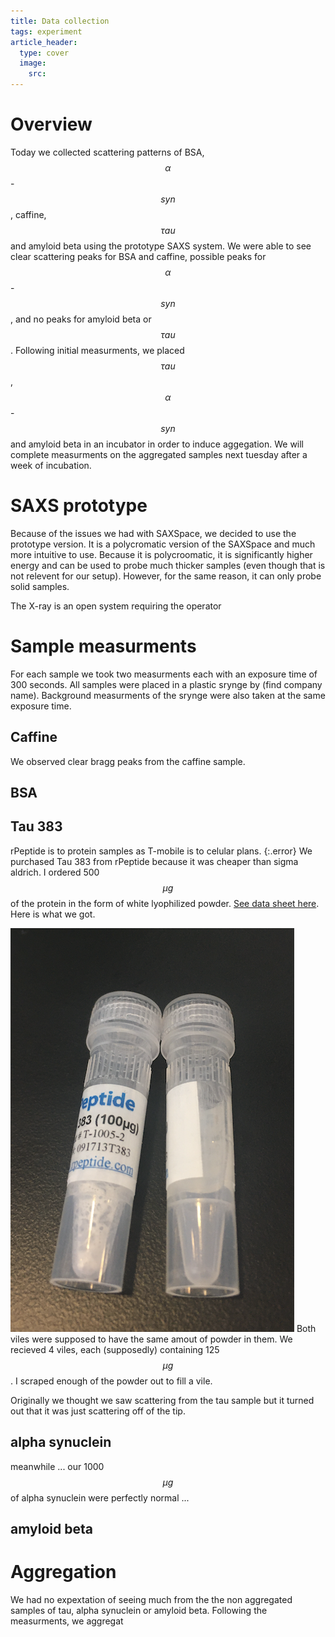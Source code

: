 ```yaml
---
title: Data collection
tags: experiment 
article_header:
  type: cover
  image:
    src: 
---
```


# Overview 
Today we collected scattering patterns of BSA, $$\alpha$$-$$syn$$, caffine, $$\tau au$$ and amyloid beta using the prototype SAXS system. We were able to see clear scattering peaks for BSA and caffine, possible peaks for $$\alpha$$-$$syn$$, and no peaks for amyloid beta or $$\tau au$$. Following initial measurments,  we placed $$\tau au$$, $$\alpha$$-$$syn$$ and amyloid beta in an incubator in order to induce aggegation. We will complete measurments on the aggregated samples next tuesday after a week of incubation. 

# SAXS prototype

Because of the issues we had with SAXSpace, we decided to use the prototype version. It is a polycromatic version of the SAXSpace and much more intuitive to use. Because it is polycroomatic, it is significantly higher energy and can be used to probe much thicker samples (even though that is not relevent for our setup). However, for the same reason, it can only probe solid samples. 

The X-ray is an open system requiring the operator 

# Sample measurments 
For each sample we took two measurments each with an exposure time of 300 seconds. All samples were placed in a plastic srynge by (find company name). Background measurments of the srynge were also taken at the same exposure time. 
## Caffine 
We observed clear bragg peaks from the caffine sample. 
## BSA

## Tau 383
rPeptide is to protein samples as T-mobile is to celular plans.
{:.error}
We purchased Tau 383 from rPeptide because it was cheaper than sigma aldrich. I ordered 500 $$\mu g$$ of the protein in the form of white lyophilized powder. [See data sheet here](https://www.rpeptide.com/_code/_dyn_images/products/data-sheet/T-1005-Tau-383-Revised.pdf).  Here is what we got. 

 
 
![lies](/files/lies.png)
Both viles were supposed to have the same amout of powder in them. We recieved 4 viles, each (supposedly) containing 125 $$\mu g$$. I scraped enough of the powder out to fill a vile. 


Originally we thought we saw scattering from the tau sample but it turned out that it was just scattering off of the tip. 
## alpha synuclein 
meanwhile ... our 1000 $$\mu g$$ of alpha synuclein were perfectly normal ...
## amyloid beta
# Aggregation
We had no expextation of seeing much from the the non aggregated samples of tau, alpha synuclein or amyloid beta. Following the measurments, we aggregat
